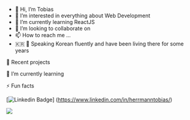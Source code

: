 - 👋 Hi, I’m Tobias
- 👀 I’m interested in everything about Web Development
- 🌱 I’m currently learning ReactJS
- 💞️ I’m looking to collaborate on 
- 📫 How to reach me ...
- 🇰🇷 :rice: Speaking Korean fluently and have been living there for some years



🔭 Recent projects

<!-- mskelton.dev. I'm finally working on putting together my own personal website. Better late than never!
Lariat. My company has adopted Playwright for end-to-end testing, and Lariat is an open source library I developed for them to reduce boilerplate when creating page objects.
Yarn outdated plugin. I've been using this plugin for quite a while now, but recently updated it to support Yarn 3 with some neat features including lockfile aware outdated dependency checking. -->

🌱 I’m currently learning

<!-- Tensorflow. I'm starting to learn about machine learning with Tensorflow for a small side project I'm working on.
Forex. I've begun exploring the world of foreign exchange, MetaTrader 4/5, expert advisors, and more.
Ergonomics, starting with my purchase of the Moonlander keyboard from ZSA. Super excited to continue to learn more about ergonomics and maintaining a healthy body while doing the things I love to do. -->

⚡ Fun facts

<!-- The first programming language I learned was Python which I almost never use anymore. 🐍
I dislike design and yet I maintain color themes for 2 IDEs and 2 websites. 🤷 -->

[![Linkedin Badge](https://img.shields.io/badge/-LinkedIn-0e76a8?style-flat-square&logo-Linkedin&logoColor-white)] (https://www.linkedin.com/in/herrmanntobias/)

![](https://komarev.com/ghpvc/?username=ToHX)

<!---
ToHX/ToHX is a ✨ special ✨ repository because its `README.md` (this file) appears on your GitHub profile.
You can click the Preview link to take a look at your changes.
--->
